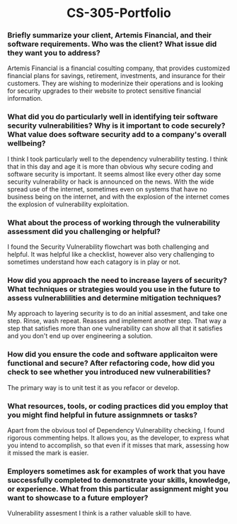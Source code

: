 # <center>CS-305-Portfolio</center>

### Briefly summarize your client, Artemis Financial, and their software requirements.  Who was the client?  What issue did they want you to address?

Artemis Financial is a financial cosulting company, that provides customized financial plans for savings, retirement, investments, and insurance for their customers.  They are wishing to moderinize their operations and is looking for security upgrades to their website to protect sensitive financial information.

### What did you do particularly well in identifying teir software security vulnerabilities?  Why is it important to code securely?  What value does software security add to a company's overall wellbeing?

I think I took particularly well to the dependency vulnerability testing.  I think that in this day and age it is more than obvious why secure coding and software security is important.  It seems almost like every other day some security vulnerability or hack is announced on the news.  With the wide spread use of the internet, sometimes even on systems that have no business being on the internet, and with the explosion of the internet comes the explosion of vulnerability exploitation.

### What about the process of working through the vulnerability assessment did you challenging or helpful?

I found the Security Vulnerability flowchart was both challenging and helpful.  It was helpful like a checklist, however also very challenging to sometimes understand how each catagory is in play or not.

### How did you approach the need to increase layers of security?  What techniques or strategies would you use in the future to assess vulnerablilities and determine mitigation techniques?

My approach to layering security is to do an initial assesment, and take one step.  Rinse, wash repeat.  Reasses and implement another step.  That way a step that satisfies more than one vulnerability can show all that it satisfies and you don't end up over engineering a solution.

### How did you ensure the code and software applicaiton were functional and secure?  After refactoring code, how did you check to see whether you introduced new vulnerabilities?

The primary way is to unit test it as you refacor or develop.

### What resources, tools, or coding practices did you employ that you might find helpful in future assignmnets or tasks?

Apart from the obvious tool of Dependency Vulnerability checking, I found rigorous commenting helps.  It allows you, as the developer, to express what you intend to accomplish, so that even if it misses that mark, assessing how it missed the mark is easier.

### Employers sometimes ask for examples of work that you have successfully completed to demonstrate your skills, knowledge, or experience.  What from this particular assignment might you want to showcase to a future employer?

Vulnerability assesment I think is a rather valuable skill to have.
